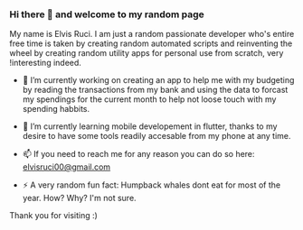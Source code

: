 ### Hi there 👋 and welcome to my random page

My name is Elvis Ruci. I am just a random passionate developer who's entire free time is taken by creating random automated scripts and reinventing the wheel by creating random utility apps for personal use from scratch, very !interesting indeed.

- 🔭 I’m currently working on creating an app to help me with my budgeting by reading the transactions from my bank and using the data to forcast my spendings for the current month to help not loose touch with my spending habbits. 

- 🌱 I’m currently learning mobile developement in flutter, thanks to my desire to have some tools readily accesable from my phone at any time.

- 📫 If you need to reach me for any reason you can do so here: elvisruci00@gmail.com

- ⚡ A very random fun fact: Humpback whales dont eat for most of the year. How? Why? I'm not sure.
<!--
**elvis-ruci/elvis-ruci** is a ✨ _special_ ✨ repository because its `README.md` (this file) appears on your GitHub profile.

Here are some ideas to get you started:



- 👯 I’m looking to collaborate on ...
- 🤔 I’m looking for help with ...

- 😄 Pronouns: ...
- ⚡ Fun fact: ...
-->

Thank you for visiting :)
